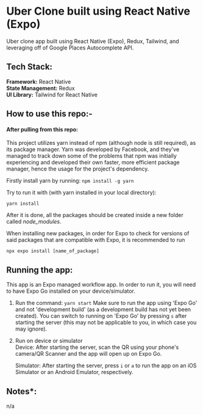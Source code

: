 # Uber Clone built using React Native (Expo)

Uber clone app built using React Native (Expo), Redux, Tailwind, and leveraging off of Google Places Autocomplete API.

## Tech Stack:

**Framework:** React Native  
**State Management:** Redux  
**UI Library:** Tailwind for React Native  

## How to use this repo:-

#### After pulling from this repo:

This project utilizes yarn instead of npm (although node is still required), as its package manager. Yarn was developed by Facebook, and they've managed to track down some of the problems that npm was initially experiencing and developed their own faster, more efficient package manager, hence the usage for the project's dependency.

Firstly install yarn by running: `npm install -g yarn`

Try to run it with (with yarn installed in your local directory):

`yarn install`

After it is done, all the packages should be created inside a new folder called _node_modules_.

When installing new packages, in order for Expo to check for versions of said packages that are compatible with Expo, it is recommended to run

`npx expo install [name_of_package]`

## Running the app:

This app is an Expo managed workflow app. In order to run it, you will need to have Expo Go installed on your device/simulator.

1. Run the command: `yarn start`
   Make sure to run the app using 'Expo Go' and not 'development build' (as a development build has not yet been created). You can switch to running on 'Expo Go' by pressing `s` after starting the server (this may not be applicable to you, in which case you may ignore).

3. Run on device or simulator  
   Device: After starting the server, scan the QR using your phone's camera/QR Scanner and the app will open up on Expo Go.  

   Simulator: After starting the server, press `i` or `a` to run the app on an iOS Simulator or an Android Emulator, respectively.

## Notes\*:
n/a
